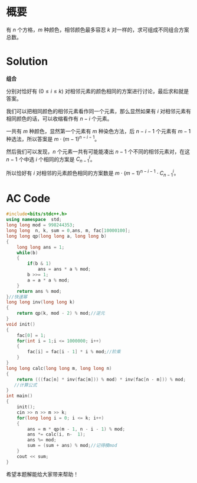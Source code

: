 # 概要
有 $n$ 个方格，$m$ 种颜色，相邻颜色最多容忍 $k$ 对一样的，求可组成不同组合方案总数。
# Solution
**组合**

分别对恰好有 $(0 \le i \le k)$ 对相邻元素的颜色相同的方案进行讨论，最后求和就是答案。

我们可以把相同颜色的相邻元素看作同一个元素，那么显然如果有 $i$ 对相邻元素有相同颜色的话，可以收缩看作有 $n - i$ 个元素。

一共有 $m$ 种颜色，显然第一个元素有 $m$ 种染色方法，后 $n - i - 1$ 个元素有 $m - 1$ 种选法，所以答案是 $m \cdot (m - 1) ^ {n - i - 1}$。

然后我们可以发现，$n$ 个元素一共有可能能凑出 $n - 1$ 个不同的相邻元素对，在这 $n - 1$ 个中选 $i$ 个相同的方案是 $C_{n - 1} ^ i$。

所以恰好有 $i$ 对相邻的元素颜色相同的方案数是 $m \cdot (m - 1) ^ {n - i - 1} \cdot C_{n - 1} ^ i$。

# AC Code
```cpp
#include<bits/stdc++.h>
using namespace  std;
long long mod = 998244353;
long long  n, k, sum = 0,ans, m, fac[10000100];
long long qp(long long a, long long b)
{
    long long ans = 1;
    while(b)
    {
        if(b & 1)
            ans = ans * a % mod;
        b >>= 1;
        a = a * a % mod;
    }
    return ans % mod;
}//快速幂
long long inv(long long k)
{
	return qp(k, mod - 2) % mod;//逆元
}
void init()
{
	fac[0] = 1; 
	for(int i = 1;i <= 1000000; i++)
	{
		fac[i] = fac[i - 1] * i % mod;//阶乘
	}
}
long long calc(long long m, long long n)
{
	return (((fac[n] * inv(fac[m])) % mod) * inv(fac[n - m])) % mod;
   //计算公式
}
int main()
{
	init();
	cin >> n >> m >> k;
	for(long long i = 0; i <= k; i++)
	{
		ans = m * qp(m - 1, n - i - 1) % mod;
		ans *= calc(i, n-  1);
		ans %= mod;
		sum = (sum + ans) % mod;//记得模mod
	}
	cout << sum;
}
```
希望本题解能给大家带来帮助！
